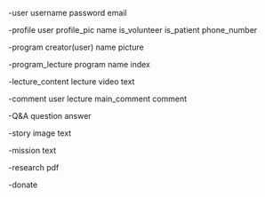 -user
    username
    password
    email

-profile
    user
    profile_pic
    name
    is_volunteer
    is_patient
    phone_number

-program
    creator(user)
    name
    picture

-program_lecture
    program
    name
    index

-lecture_content
    lecture
    video
    text

-comment
    user
    lecture
    main_comment
    comment

-Q&A
    question
    answer

-story
    image
    text

-mission
    text

-research
    pdf




-donate
